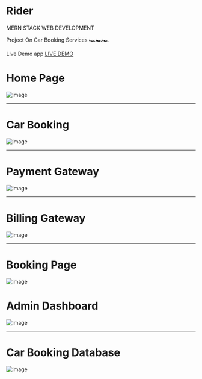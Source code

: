# Rider
MERN STACK WEB DEVELOPMENT

Project On Car Booking Services 🏎️🏎️🏎️

Live Demo app <a href="https://github.com/karthikeyaguruju/NxtRider">LIVE DEMO</a> 


<h1>Home Page</h1>

![image](https://github.com/karthikeyaguruju/NxtRider/assets/109730373/1adb1c4c-3cdf-46b3-b520-dba04c9d518d)
<hr>
<h1>Car Booking</h1>

![image](https://github.com/karthikeyaguruju/NxtRider/assets/109730373/f2ace6eb-c645-44e4-a3dd-fd3660ece169)

<hr>
<h1>Payment Gateway</h1>

![image](https://github.com/karthikeyaguruju/NxtRider/assets/109730373/44016132-f1be-4694-bf7d-5d9ca901f3d9)
<hr>
<h1>Billing Gateway</h1>

![image](https://github.com/karthikeyaguruju/NxtRider/assets/109730373/7c382858-cf11-43f7-a14c-44c95a3ccc2f)
<hr>
<h1>Booking Page</h1>

![image](https://github.com/karthikeyaguruju/NxtRider/assets/109730373/e900975f-2d9f-429a-a221-836badc85dad)

<h1>Admin Dashboard</h1>

![image](https://github.com/karthikeyaguruju/NxtRider/assets/109730373/9c2af759-559f-4396-8c15-2eb74434d3ab)
<hr>

<h1>Car Booking Database</h1>

![image](https://github.com/karthikeyaguruju/NxtRider/assets/109730373/886ca3aa-04a6-4cf7-8d09-5f301b2627e7)





